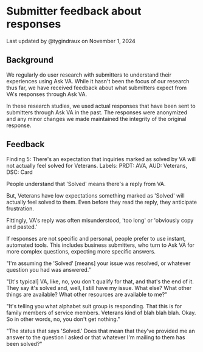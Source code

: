 # Submitter feedback about responses

Last updated by @tygindraux on November 1, 2024

## Background

We regularly do user research with submitters to understand their experiences using Ask VA. While it hasn't been the focus of our research thus far, we have received feedback about what submitters expect from VA's responses through Ask VA.

In these research studies, we used actual responses that have been sent to submitters through Ask VA in the past. The responses were anonymized and any minor changes we made maintained the integrity of the original response.

## Feedback

Finding 5: There's an expectation that inquiries marked as solved by VA will not actually feel solved for Veterans.
Labels: PRDT: AVA, AUD: Veterans, DSC: Card

People understand that 'Solved' means there's a reply from VA.

But, Veterans have low expectations something marked as 'Solved' will actually feel solved to them. Even before they read the reply, they anticipate frustration.

Fittingly, VA's reply was often misunderstood, 'too long' or 'obviously copy and pasted.'

If responses are not specific and personal, people prefer to use instant, automated tools. This includes business submitters, who turn to Ask VA for more complex questions, expecting more specific answers.

"I'm assuming the 'Solved' [means] your issue was resolved, or whatever question you had was answered."

"[It's typical] VA, like, no, you don't qualify for that, and that's the end of it. They say it's solved and, well, I still have my issue. What else? What other things are available? What other resources are available to me?"

"It's telling you what alphabet suit group is responding. That this is for family members of service members. Veterans kind of blah blah blah. Okay. So in other words, no, you don't get nothing."

"The status that says 'Solved.' Does that mean that they've provided me an answer to the question I asked or that whatever I'm mailing to them has been solved?"

